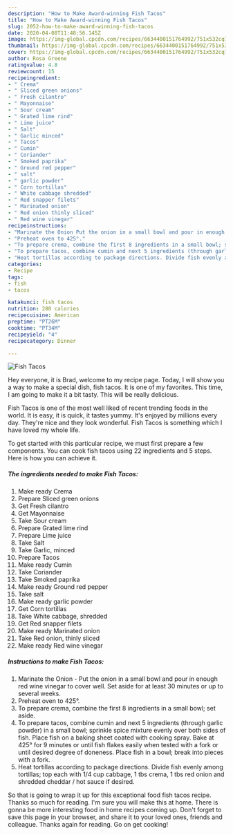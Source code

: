 ```yaml
---
description: "How to Make Award-winning Fish Tacos"
title: "How to Make Award-winning Fish Tacos"
slug: 2052-how-to-make-award-winning-fish-tacos
date: 2020-04-08T11:48:56.145Z
image: https://img-global.cpcdn.com/recipes/6634400151764992/751x532cq70/fish-tacos-recipe-main-photo.jpg
thumbnail: https://img-global.cpcdn.com/recipes/6634400151764992/751x532cq70/fish-tacos-recipe-main-photo.jpg
cover: https://img-global.cpcdn.com/recipes/6634400151764992/751x532cq70/fish-tacos-recipe-main-photo.jpg
author: Rosa Greene
ratingvalue: 4.8
reviewcount: 15
recipeingredient:
- " Crema"
- " Sliced green onions"
- " Fresh cilantro"
- " Mayonnaise"
- " Sour cream"
- " Grated lime rind"
- " Lime juice"
- " Salt"
- " Garlic minced"
- " Tacos"
- " Cumin"
- " Coriander"
- " Smoked paprika"
- " Ground red pepper"
- " salt"
- " garlic powder"
- " Corn tortillas"
- " White cabbage shredded"
- " Red snapper filets"
- " Marinated onion"
- " Red onion thinly sliced"
- " Red wine vinegar"
recipeinstructions:
- "Marinate the Onion Put the onion in a small bowl and pour in enough red wine vinegar to cover well. Set aside for at least 30 minutes or up to several weeks."
- "Preheat oven to 425°."
- "To prepare crema, combine the first 8 ingredients in a small bowl; set aside."
- "To prepare tacos, combine cumin and next 5 ingredients (through garlic powder) in a small bowl; sprinkle spice mixture evenly over both sides of fish. Place fish on a baking sheet coated with cooking spray. Bake at 425° for 9 minutes or until fish flakes easily when tested with a fork or until desired degree of doneness. Place fish in a bowl; break into pieces with a fork."
- "Heat tortillas according to package directions. Divide fish evenly among tortillas; top each with 1/4 cup cabbage, 1 tbs crema, 1 tbs red onion and shredded cheddar / hot sauce if desired."
categories:
- Recipe
tags:
- fish
- tacos

katakunci: fish tacos 
nutrition: 280 calories
recipecuisine: American
preptime: "PT26M"
cooktime: "PT34M"
recipeyield: "4"
recipecategory: Dinner

---
```



![Fish Tacos](https://img-global.cpcdn.com/recipes/6634400151764992/751x532cq70/fish-tacos-recipe-main-photo.jpg)

Hey everyone, it is Brad, welcome to my recipe page. Today, I will show you a way to make a special dish, fish tacos. It is one of my favorites. This time, I am going to make it a bit tasty. This will be really delicious.



Fish Tacos is one of the most well liked of recent trending foods in the world. It is easy, it is quick, it tastes yummy. It's enjoyed by millions every day. They're nice and they look wonderful. Fish Tacos is something which I have loved my whole life.


To get started with this particular recipe, we must first prepare a few components. You can cook fish tacos using 22 ingredients and 5 steps. Here is how you can achieve it.

<!--inarticleads1-->

##### The ingredients needed to make Fish Tacos:

1. Make ready  Crema
1. Prepare  Sliced green onions
1. Get  Fresh cilantro
1. Get  Mayonnaise
1. Take  Sour cream
1. Prepare  Grated lime rind
1. Prepare  Lime juice
1. Take  Salt
1. Take  Garlic, minced
1. Prepare  Tacos
1. Make ready  Cumin
1. Take  Coriander
1. Take  Smoked paprika
1. Make ready  Ground red pepper
1. Take  salt
1. Make ready  garlic powder
1. Get  Corn tortillas
1. Take  White cabbage, shredded
1. Get  Red snapper filets
1. Make ready  Marinated onion
1. Take  Red onion, thinly sliced
1. Make ready  Red wine vinegar




<!--inarticleads2-->

##### Instructions to make Fish Tacos:

1. Marinate the Onion - Put the onion in a small bowl and pour in enough red wine vinegar to cover well. Set aside for at least 30 minutes or up to several weeks.
1. Preheat oven to 425°.
1. To prepare crema, combine the first 8 ingredients in a small bowl; set aside.
1. To prepare tacos, combine cumin and next 5 ingredients (through garlic powder) in a small bowl; sprinkle spice mixture evenly over both sides of fish. Place fish on a baking sheet coated with cooking spray. Bake at 425° for 9 minutes or until fish flakes easily when tested with a fork or until desired degree of doneness. Place fish in a bowl; break into pieces with a fork.
1. Heat tortillas according to package directions. Divide fish evenly among tortillas; top each with 1/4 cup cabbage, 1 tbs crema, 1 tbs red onion and shredded cheddar / hot sauce if desired.




So that is going to wrap it up for this exceptional food fish tacos recipe. Thanks so much for reading. I'm sure you will make this at home. There is gonna be more interesting food in home recipes coming up. Don't forget to save this page in your browser, and share it to your loved ones, friends and colleague. Thanks again for reading. Go on get cooking!

